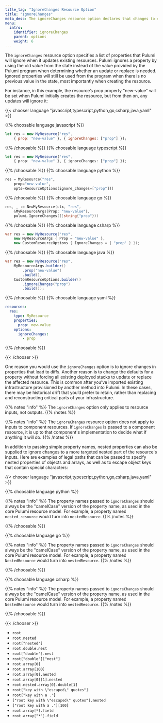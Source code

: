 ```yaml
---
title_tag: "IgnoreChanges Resource Option"
title: "IgnoreChanges"
meta_desc: The ignoreChanges resource option declares that changes to certain properties should be ignored during a diff.
menu:
  intro:
    identifier: ignoreChanges
    parent: options
    weight: 6
---
```


The `ignoreChanges` resource option specifies a list of properties that Pulumi will ignore when it updates existing resources. Pulumi ignores a property by using the old value from the state instead of the value provided by the Pulumi program when determining whether an update or replace is needed. Ignored properties will still be used from the program when there is no previous value in the state, most importantly when creating the resource.

For instance, in this example, the resource’s prop property "new-value" will be set when Pulumi initially creates the resource, but from then on, any updates will ignore it:

{{< chooser language "javascript,typescript,python,go,csharp,java,yaml" >}}

{{% choosable language javascript %}}

```javascript
let res = new MyResource("res",
    { prop: "new-value" }, { ignoreChanges: ["prop"] });
```

{{% /choosable %}}
{{% choosable language typescript %}}

```typescript
let res = new MyResource("res",
    { prop: "new-value" }, { ignoreChanges: ["prop"] });
```

{{% /choosable %}}
{{% choosable language python %}}

```python
res = MyResource("res",
    prop="new-value",
    opts=ResourceOptions(ignore_changes=["prop"]))
```

{{% /choosable %}}
{{% choosable language go %}}

```go
res, _ := NewMyResource(ctx, "res",
    &MyResourceArgs{Prop: "new-value"},
    pulumi.IgnoreChanges([]string{"prop"}))
```

{{% /choosable %}}
{{% choosable language csharp %}}

```csharp
var res = new MyResource("res",
    new MyResourceArgs { Prop = "new-value" },
    new CustomResourceOptions { IgnoreChanges = { "prop" } });
```

{{% /choosable %}}
{{% choosable language java %}}

```java
var res = new MyResource("res",
    MyResourceArgs.builder()
        .prop("new-value")
        .build(),
    CustomResourceOptions.builder()
        .ignoreChanges("prop")
        .build());
```

{{% /choosable %}}
{{% choosable language yaml %}}

```yaml
resources:
  res:
    type: MyResource
    properties:
      prop: new-value
    options:
      ignoreChanges:
        - prop
```

{{% /choosable %}}

{{< /chooser >}}

One reason you would use the `ignoreChanges` option is to ignore changes in properties that lead to diffs. Another reason is to change the defaults for a property without forcing all existing deployed stacks to update or replace the affected resource. This is common after you’ve imported existing infrastructure provisioned by another method into Pulumi. In these cases, there may be historical drift that you’d prefer to retain, rather than replacing and reconstructing critical parts of your infrastructure.

{{% notes "info" %}}
The `ignoreChanges` option only applies to resource inputs, not outputs.
{{% /notes %}}

{{% notes "info" %}}
The `ignoreChanges` resource option does not apply to inputs to component resources.  If `ignoreChanges` is passed to a component resource, it is up to that component's implementation to decide what if anything it will do.
{{% /notes %}}

In addition to passing simple property names, nested properties can also be supplied to ignore changes to a more targeted nested part of the resource's inputs. Here are examples of legal paths that can be passed to specify nested properties of objects and arrays, as well as to escape object keys that contain special characters:

{{< chooser language "javascript,typescript,python,go,csharp,java,yaml" >}}

{{% choosable language python %}}

{{% notes "info" %}}
The property names passed to `ignoreChanges` should always be the "camelCase" version of the property name, as used in the core Pulumi resource model.
For example, a property named `nested_resource` would turn into `nestedResource`.
{{% /notes %}}

{{% /choosable %}}

{{% choosable language go %}}

{{% notes "info" %}}
The property names passed to `ignoreChanges` should always be the "camelCase" version of the property name, as used in the core Pulumi resource model.
For example, a property named `NestedResource` would turn into `nestedResource`.
{{% /notes %}}

{{% /choosable %}}

{{% choosable language csharp %}}

{{% notes "info" %}}
The property names passed to `ignoreChanges` should always be the "camelCase" version of the property name, as used in the core Pulumi resource model.
For example, a property named `NestedResource` would turn into `nestedResource`.
{{% /notes %}}

{{% /choosable %}}

{{< /chooser >}}

- `root`
- `root.nested`
- `root["nested"]`
- `root.double.nest`
- `root["double"].nest`
- `root["double"]["nest"]`
- `root.array[0]`
- `root.array[100]`
- `root.array[0].nested`
- `root.array[0][1].nested`
- `root.nested.array[0].double[1]`
- `root["key with \"escaped\" quotes"]`
- `root["key with a ."]`
- `["root key with \"escaped\" quotes"].nested`
- `["root key with a ."][100]`
- `root.array[*].field`
- `root.array["*"].field`
